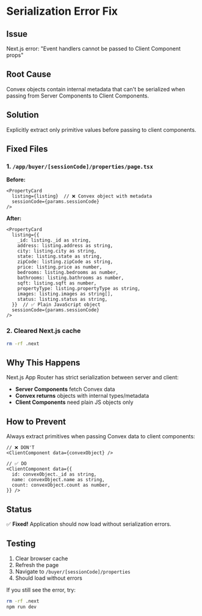 # Serialization Error Fix

## Issue
Next.js error: "Event handlers cannot be passed to Client Component props"

## Root Cause
Convex objects contain internal metadata that can't be serialized when passing from Server Components to Client Components.

## Solution
Explicitly extract only primitive values before passing to client components.

## Fixed Files

### 1. `/app/buyer/[sessionCode]/properties/page.tsx`

**Before:**
```tsx
<PropertyCard
  listing={listing}  // ❌ Convex object with metadata
  sessionCode={params.sessionCode}
/>
```

**After:**
```tsx
<PropertyCard
  listing={{
    _id: listing._id as string,
    address: listing.address as string,
    city: listing.city as string,
    state: listing.state as string,
    zipCode: listing.zipCode as string,
    price: listing.price as number,
    bedrooms: listing.bedrooms as number,
    bathrooms: listing.bathrooms as number,
    sqft: listing.sqft as number,
    propertyType: listing.propertyType as string,
    images: listing.images as string[],
    status: listing.status as string,
  }}  // ✅ Plain JavaScript object
  sessionCode={params.sessionCode}
/>
```

### 2. Cleared Next.js cache
```bash
rm -rf .next
```

## Why This Happens

Next.js App Router has strict serialization between server and client:
- **Server Components** fetch Convex data
- **Convex returns** objects with internal types/metadata
- **Client Components** need plain JS objects only

## How to Prevent

Always extract primitives when passing Convex data to client components:

```tsx
// ❌ DON'T
<ClientComponent data={convexObject} />

// ✅ DO
<ClientComponent data={{
  id: convexObject._id as string,
  name: convexObject.name as string,
  count: convexObject.count as number,
}} />
```

## Status
✅ **Fixed!** Application should now load without serialization errors.

## Testing
1. Clear browser cache
2. Refresh the page
3. Navigate to `/buyer/[sessionCode]/properties`
4. Should load without errors

If you still see the error, try:
```bash
rm -rf .next
npm run dev
```
